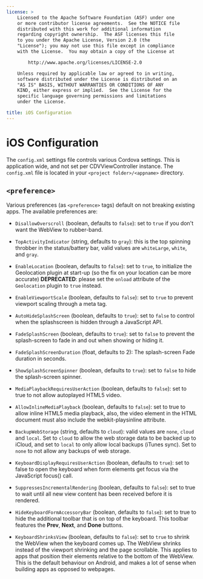 ```yaml
---
license: >
    Licensed to the Apache Software Foundation (ASF) under one
    or more contributor license agreements.  See the NOTICE file
    distributed with this work for additional information
    regarding copyright ownership.  The ASF licenses this file
    to you under the Apache License, Version 2.0 (the
    "License"); you may not use this file except in compliance
    with the License.  You may obtain a copy of the License at

        http://www.apache.org/licenses/LICENSE-2.0

    Unless required by applicable law or agreed to in writing,
    software distributed under the License is distributed on an
    "AS IS" BASIS, WITHOUT WARRANTIES OR CONDITIONS OF ANY
    KIND, either express or implied.  See the License for the
    specific language governing permissions and limitations
    under the License.

title: iOS Configuration
---
```


# iOS Configuration

The `config.xml` settings file controls various Cordova settings.
This is application wide, and not set per CDVViewController instance.
The `config.xml` file is located in your `<project folder>/<appname>`
directory.

## `<preference>`

Various preferences (as `<preference>` tags) default on not breaking
existing apps. The available preferences are:

* `DisallowOverscroll` (boolean, defaults to `false`): set to `true` if
  you don't want the WebView to rubber-band.

* `TopActivityIndicator` (string, defaults to `gray`): this is the top
  spinning throbber in the status/battery bar, valid values are
  `whiteLarge`, `white`, and `gray`.

* `EnableLocation` (boolean, defaults to `false`): set to `true`, to
  initialize the Geolocation plugin at start-up (so the fix on your
  location can be more accurate) __DEPRECATED__: please set the
  `onload` attribute of the `Geolocation` plugin to `true`
  instead.

* `EnableViewportScale` (boolean, defaults to `false`): set to `true` to
  prevent viewport scaling through a meta tag.

* `AutoHideSplashScreen` (boolean, defaults to `true`): set to `false` to
  control when the splashscreen is hidden through a JavaScript API.

* `FadeSplashScreen` (boolean, defaults to `true`): set to `false` to
  prevent the splash-screen to fade in and out when showing or hiding
  it.

* `FadeSplashScreenDuration` (float, defaults to 2): The splash-screen
  Fade duration in seconds.

* `ShowSplashScreenSpinner` (boolean, defaults to `true`): set to `false`
  to hide the splash-screen spinner.

* `MediaPlaybackRequiresUserAction` (boolean, defaults to `false`): set
  to true to not allow autoplayed HTML5 video.

* `AllowInlineMediaPlayback` (boolean, defaults to `false`): set to
  true to allow inline HTML5 media playback, also, the video element
  in the HTML document must also include the webkit-playsinline
  attribute.

* `BackupWebStorage` (string, defaults to `cloud`): valid values are
  `none`, `cloud` and `local`. Set to `cloud` to allow the web
  storage data to be backed up to iCloud, and set to `local` to only
  allow local backups (iTunes sync). Set to `none` to not allow any
  backups of web storage.

* `KeyboardDisplayRequiresUserAction` (boolean, defaults to `true`):
  set to false to open the keyboard when form elements get focus via
  the JavaScript focus() call.

* `SuppressesIncrementalRendering` (boolean, defaults to `false`): set
  to true to wait until all new view content has been received
  before it is rendered.

* `HideKeyboardFormAccessoryBar` (boolean, defaults to `false`): set to
  true to hide the additional toolbar that is on top of the
  keyboard. This toolbar features the __Prev__, __Next__, and __Done__
  buttons.

* `KeyboardShrinksView` (boolean, defaults to `false`): set to `true` to
  shrink the WebView when the keyboard comes up. The WebView shrinks
  instead of the viewport shrinking and the page scrollable. This
  applies to apps that position their elements relative to the bottom
  of the WebView. This is the default behaviour on Android, and makes
  a lot of sense when building apps as opposed to webpages.

